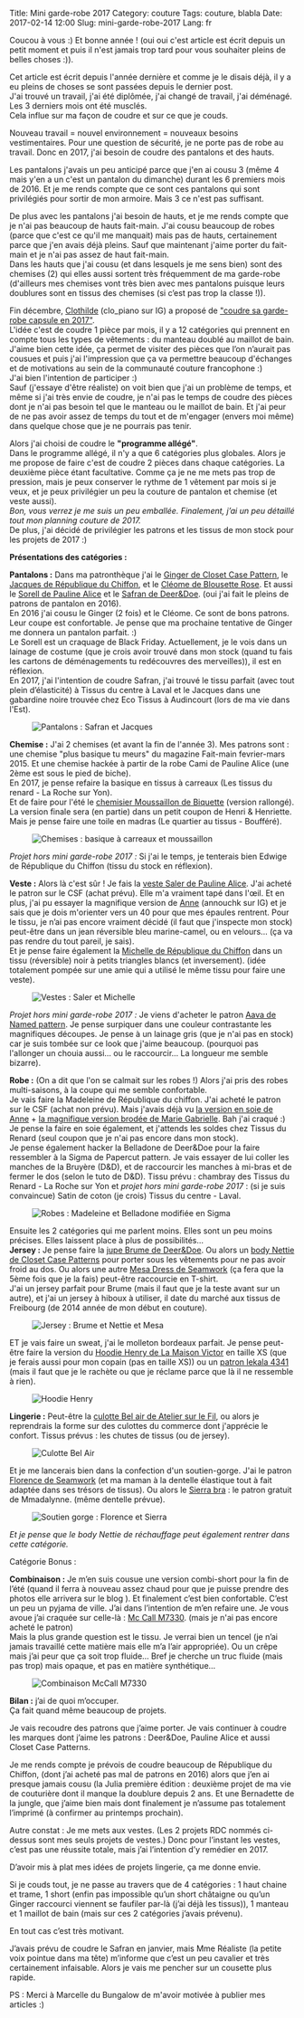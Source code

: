 Title: Mini garde-robe 2017
Category: couture
Tags: couture, blabla
Date: 2017-02-14 12:00
Slug: mini-garde-robe-2017
Lang: fr



Coucou à vous :)
Et bonne année ! (oui oui c'est article est écrit depuis un petit moment et puis il n'est jamais trop tard pour vous souhaiter pleins de belles choses :)).<br>

Cet article est écrit depuis l'année dernière et comme je le disais déjà, il y a eu pleins de choses se sont passées depuis le dernier post. <br>
J'ai trouvé un travail, j'ai été diplômée, j'ai changé de travail, j'ai déménagé. Les 3 derniers mois ont été musclés.<br>
Cela influe sur ma façon de coudre et sur ce que je couds.<br>

Nouveau travail = nouvel environnement = nouveaux besoins vestimentaires. Pour une question de sécurité, je ne porte pas de robe au travail. 
Donc en 2017, j'ai besoin de coudre des pantalons et des hauts.<br>

Les pantalons j'avais un peu anticipé parce que j'en ai cousu 3 (même 4 mais y'en a un c'est un pantalon du dimanche) durant les 6 premiers mois de 2016. Et je me rends compte que ce sont ces pantalons qui sont privilégiés pour sortir de mon armoire. Mais 3 ce n'est pas suffisant.

De plus avec les pantalons j'ai besoin de hauts, et je me rends compte que je n'ai pas beaucoup de hauts fait-main. J'ai cousu beaucoup de robes (parce que c'est ce qu'il me manquait) mais pas de hauts, certainement parce que j'en avais déjà pleins. Sauf que maintenant j'aime porter du fait-main et je n'ai pas assez de haut fait-main.<br>
Dans les hauts que j'ai cousu (et dans lesquels je me sens bien) sont des chemises (2) qui elles aussi sortent très fréquemment de ma garde-robe (d'ailleurs mes chemises vont très bien avec mes pantalons puisque leurs doublures sont en tissus des chemises (si c’est pas trop la classe !)).

Fin décembre, [Clothilde](https://clopiano.wordpress.com) (clo_piano sur IG) a proposé de ["coudre sa garde-robe capsule en 2017"](https://clopiano.wordpress.com/2016/12/14/reflexions-garde-robe-capsule-2017-presentation/). <br>
L'idée c'est de coudre 1 pièce par mois, il y a 12 catégories qui prennent en compte tous les types de vêtements : du manteau doublé au maillot de bain.<br>
J'aime bien cette idée, ça permet de visiter des pièces que l’on n’aurait pas cousues et puis j'ai l'impression que ça va permettre beaucoup d'échanges et de motivations au sein de la communauté couture francophone :)<br>
J'ai bien l'intention de participer :)<br>
Sauf (j'essaye d'être réaliste) on voit bien que j'ai un problème de temps, et même si j'ai très envie de coudre, je n'ai pas le temps de coudre des pièces dont je n'ai pas besoin tel que le manteau ou le maillot de bain. Et j'ai peur de ne pas avoir assez de temps du tout et de m'engager (envers moi même) dans quelque chose que je ne pourrais pas tenir.<br>

Alors j'ai choisi de coudre le **"programme allégé"**.<br>
Dans le programme allégé, il n'y a que 6 catégories plus globales. Alors je me propose de faire c'est de coudre 2 pièces dans chaque catégories. La deuxième pièce étant facultative. Comme ça je ne me mets pas trop de pression, mais je peux conserver le rythme de 1 vêtement par mois si je veux, et je peux privilégier un peu la couture de pantalon et chemise (et veste aussi).<br> 
*Bon, vous verrez je me suis un peu emballée. Finalement, j’ai un peu détaillé tout mon planning couture de 2017.*<br>
De plus, j'ai décidé de privilégier les patrons et les tissus de mon stock pour les projets de 2017 :)

**Présentations des catégories :**

**Pantalons :** Dans ma patronthèque j'ai le [Ginger de Closet Case Pattern](http://store.closetcasefiles.com/products/ginger-skinny-jeans-pattern?variant=10752238147), le [Jacques de République du Chiffon](http://republiqueduchiffon.com/fr/accueil/29-pantalon-jacques.html), et le [Cléome de Blousette Rose](http://www.blousetterose.com/produit/cleome-le-pantalon-noue/). Et aussi le [Sorell de Pauline Alice](http://www.paulinealicepatterns.com/sorell-trousers) et le [Safran de Deer&Doe](https://shop.deer-and-doe.fr/fr/patrons-de-couture/33-patron-pantalon-safran.html). (oui j'ai fait le pleins de patrons de pantalon en 2016).<br>
En 2016 j'ai cousu le Ginger (2 fois) et le Cléome. Ce sont de bons patrons. Leur coupe est confortable. Je pense que ma prochaine tentative de Ginger me donnera un pantalon parfait. :)<br>
Le Sorell est un craquage de Black Friday. Actuellement, je le vois dans un lainage de costume (que je crois avoir trouvé dans mon stock (quand tu fais les cartons de déménagements tu redécouvres des merveilles)), il est en réflexion. <br>
En 2017, j'ai l'intention de coudre Safran, j'ai trouvé le tissu parfait (avec tout plein d’élasticité) à Tissus du centre à Laval et le Jacques dans une gabardine noire trouvée chez Eco Tissus à Audincourt (lors de ma vie dans l'Est).<br>
<figure>
	<img src="/images/MGR2017-Pantalon.png" alt="Pantalons : Safran et Jacques">
</figure>

**Chemise :** J'ai 2 chemises (et avant la fin de l'année 3). Mes patrons sont : une chemise "plus basique tu meurs" du magazine Fait-main fevrier-mars 2015. Et une chemise hackée à partir de la robe Cami de Pauline Alice (une 2ème est sous le pied de biche).<br>
En 2017, je pense refaire la basique en tissus à carreaux (Les tissus du renard - La Roche sur Yon).<br>
Et de faire pour l'été le [chemisier Moussaillon de Biquette](http://essais_erreurs.eklablog.com/o-captain-a117923378) (version rallongé). La version finale sera (en partie) dans un petit coupon de Henri & Henriette. Mais je pense faire une toile en madras (Le quartier au tissus - Boufféré).<br>
<figure>
	<img src="/images/MGR2017-Chemises.png" alt="Chemises : basique à carreaux et moussaillon">
</figure>

*Projet hors mini garde-robe 2017 :* Si j'ai le temps, je tenterais bien Edwige de République du Chiffon (tissu du stock en réflexion).

**Veste :** Alors là c'est sûr ! Je fais la [veste Saler de Pauline Alice](http://www.paulinealicepatterns.com/veste-saler). J'ai acheté le patron sur le CSF (achat prévu). Elle m'a vraiment tapé dans l'œil. Et en plus, j'ai pu essayer la magnifique version de [Anne](https://unchasunchas.com/) (annouchk sur IG) et je sais que je dois m'orienter vers un 40 pour que mes épaules rentrent. Pour le tissu, je n’ai pas encore vraiment décidé (il faut que j'inspecte mon stock) peut-être dans un jean réversible bleu marine-camel, ou en velours... (ça va pas rendre du tout pareil, je sais).<br>
Et je pense faire également la [Michelle de République du Chiffon](http://republiqueduchiffon.com/fr/accueil/25-veste-michelle.html) dans un tissu (réversible) noir à petits triangles blancs (et inversement). (idée totalement pompée sur une amie qui a utilisé le même tissu pour faire une veste).<br>
<figure>
	<img src="/images/MGR2017-Veste.png" alt="Vestes : Saler et Michelle">
</figure>

*Projet hors mini garde-robe 2017 :* Je viens d'acheter le patron [Aava de Named pattern](https://www.namedclothing.com/shop/aava-tailored-blazer/). Je pense surpiquer dans une couleur contrastante les magnifiques découpes. Je pense à un lainage gris (que je n'ai pas en stock) car je suis tombée sur ce look que j'aime beaucoup. (pourquoi pas l'allonger un chouia aussi... ou le raccourcir... La longueur me semble bizarre).

**Robe :** (On a dit que l'on se calmait sur les robes !) Alors j'ai pris des robes multi-saisons, à la coupe qui me semble confortable.<br>
Je vais faire la Madeleine de République du chiffon. J'ai acheté le patron sur le CSF (achat non prévu). Mais j'avais déjà vu [la version en soie de Anne](https://unchasunchas.com/2015/12/17/madeleine/) + [la magnifique version brodée de Marie Gabrielle](http://annexedilettante.canalblog.com/archives/2016/11/16/34566115.html). Bah j'ai craqué :)<br>
Je pense la faire en soie également, et j'attends les soldes chez Tissus du Renard (seul coupon que je n'ai pas encore dans mon stock).<br>
Je pense également hacker la Belladone de Deer&Doe pour la faire ressembler à la Sigma de Papercut pattern. Je vais essayer de lui coller les manches de la Bruyère (D&D), et de raccourcir les manches à mi-bras et de fermer le dos (selon le tuto de D&D). Tissu prévu : chambray des Tissus du Renard - La Roche sur Yon et *projet hors mini garde-robe 2017* : (si je suis convaincue) Satin de coton (je crois) Tissus du centre - Laval.<br>
<figure>
	<img src="/images/MGR2017-Robes.png" alt="Robes : Madeleine et Belladone modifiée en Sigma">
</figure>

Ensuite les 2 catégories qui me parlent moins. Elles sont un peu moins précises. Elles laissent place à plus de possibilités...<br>
**Jersey :** Je pense faire la [jupe Brume de Deer&Doe](https://shop.deer-and-doe.fr/fr/patrons-de-couture/23-patron-jupe-brume.html). Ou alors un [body Nettie de Closet Case Patterns](http://store.closetcasefiles.com/products/nettie-dress-bodysuit-sewing-pattern?variant=10752466115) pour porter sous les vêtements pour ne pas avoir froid au dos. Ou alors une autre [Mesa Dress de Seamwork](https://www.seamwork.com/catalog/mesa) (ça fera que la 5ème fois que je la fais) peut-être raccourcie en T-shirt.<br>
J'ai un jersey parfait pour Brume (mais il faut que je la teste avant sur un autre), et j'ai un jersey à hiboux à utiliser, il date du marché aux tissus de Freibourg (de 2014 année de mon début en couture).<br>
<figure>
	<img src="/images/MGR2017-Jersey.png" alt="Jersey : Brume et Nettie et Mesa">
</figure>

ET je vais faire un sweat, j'ai le molleton bordeaux parfait. Je pense peut-être faire la version du [Hoodie Henry de La Maison Victor](https://www.lamaisonvictor.com/fr/p/LMV-Henry-grijs/henry-hoodie-grij/) en taille XS (que je ferais aussi pour mon copain (pas en taille XS)) ou un [patron lekala 4341](http://www.lekala.co/catalog/women/sweatshirtwom/pattern/4341#model) (mais il faut que je le rachète ou que je réclame parce que là il ne ressemble à rien). 

<figure>
	<img src="/images/MGR2017-henry.jpg" alt="Hoodie Henry">
</figure>

**Lingerie :** Peut-être la [culotte Bel air de Atelier sur le Fil](https://tictail.com/s/ateliersurlefilboutique/patron-culotte-bel-air), ou alors je reprendrais la forme sur des culottes du commerce dont j'apprécie le confort. Tissus prévus : les chutes de tissus (ou de jersey).
<figure>
	<img src="/images/MGR2017-bel air.jpeg" alt="Culotte Bel Air">
</figure>

Et je me lancerais bien dans la confection d'un soutien-gorge. J'ai le patron [Florence de Seamwork](https://www.seamwork.com/catalog/florence) (et ma maman à la dentelle élastique tout à fait adaptée dans ses trésors de tissus). Ou alors le [Sierra bra](http://www.madalynne.com/sierra-free-pattern-sew-along-and-giveaway) : le patron gratuit de Mmadalynne. (même dentelle prévue).
<figure>
	<img src="/images/MGR2017-SoutienGorge.png" alt="Soutien gorge : Florence et Sierra">
</figure>

*Et je pense que le body Nettie de réchauffage peut également rentrer dans cette catégorie.*


Catégorie Bonus :

**Combinaison :** Je m’en suis cousue une version combi-short pour la fin de l’été (quand il ferra à nouveau assez chaud pour que je puisse prendre des photos elle arrivera sur le blog ). Et finalement c’est bien confortable. C’est un peu un pyjama de ville. J’ai dans l’intention de m’en refaire une. Je vous avoue j’ai craquée sur celle-là : [Mc Call M7330](https://mccallpattern.mccall.com/m7330). (mais je n'ai pas encore acheté le patron)<br>
Mais la plus grande question est le tissu. Je verrai bien un tencel (je n’ai jamais travaillé cette matière mais elle m’a l’air appropriée). Ou un crêpe mais j’ai peur que ça soit trop fluide… Bref je cherche un truc fluide (mais pas trop) mais opaque, et pas en matière synthétique…<br>
<figure>
	<img src="/images/MGR2017- MacCall M7330.jpg" alt="Combinaison McCall M7330">
</figure>


**Bilan :** j’ai de quoi m’occuper.<br>
Ça fait quand même beaucoup de projets.<br>

Je vais recoudre des patrons que j’aime porter. Je vais continuer à coudre les marques dont j’aime les patrons : Deer&Doe, Pauline Alice et aussi Closet Case Patterns. 

Je me rends compte je prévois de coudre beaucoup de République du Chiffon, (dont j’ai acheté pas mal de patrons en 2016) alors que j’en ai presque jamais cousu (la Julia première édition : deuxième projet de ma vie de couturière dont il manque la doublure depuis 2 ans. Et une Bernadette de la jungle, que j’aime bien mais dont finalement je n’assume pas totalement l’imprimé (à confirmer au printemps prochain). 

Autre constat : Je me mets aux vestes. (Les 2 projets RDC nommés ci-dessus sont mes seuls projets de vestes.) Donc pour l’instant les vestes, c’est pas une réussite totale, mais j’ai l’intention d’y remédier en 2017.

D’avoir mis à plat mes idées de projets lingerie, ça me donne envie. 

Si je couds tout, je ne passe au travers que de 4 catégories : 1 haut chaine et trame, 1 short (enfin pas impossible qu’un short châtaigne ou qu’un Ginger raccourci viennent se faufiler par-là (j’ai déjà les tissus)), 1 manteau et 1 maillot de bain (mais sur ces 2 catégories j’avais prévenu).

En tout cas c’est très motivant. 

J’avais prévu de coudre le Safran en janvier, mais Mme Réaliste (la petite voix pointue dans ma tête) m’informe que c’est un peu cavalier et très certainement infaisable. Alors je vais me pencher sur un cousette plus rapide.

PS : Merci à Marcelle du Bungalow de m'avoir motivée à publier mes articles :)